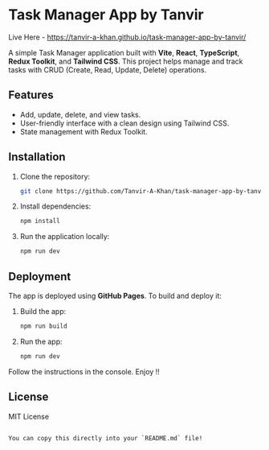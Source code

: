 # Task Manager App by Tanvir

Live Here - https://tanvir-a-khan.github.io/task-manager-app-by-tanvir/

A simple Task Manager application built with **Vite**, **React**, **TypeScript**, **Redux Toolkit**, and **Tailwind CSS**. This project helps manage and track tasks with CRUD (Create, Read, Update, Delete) operations.

## Features
- Add, update, delete, and view tasks.
- User-friendly interface with a clean design using Tailwind CSS.
- State management with Redux Toolkit.

## Installation
1. Clone the repository:
   ```bash
   git clone https://github.com/Tanvir-A-Khan/task-manager-app-by-tanvir.git
   ```
2. Install dependencies:
   ```bash
   npm install
   ```

3. Run the application locally:
   ```bash
   npm run dev
   ```

## Deployment

The app is deployed using **GitHub Pages**. To build and deploy it:
1. Build the app:
   ```bash
   npm run build
   ```
2. Run the app:
   ```bash
   npm run dev
   ```

Follow the instructions in the console.
Enjoy !!

## License
MIT License
```

You can copy this directly into your `README.md` file!